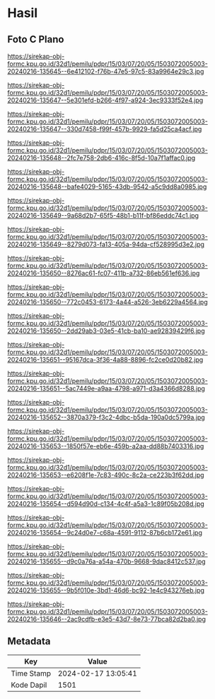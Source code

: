 # Hasil

## Foto C Plano

https://sirekap-obj-formc.kpu.go.id/32d1/pemilu/pdpr/15/03/07/20/05/1503072005003-20240216-135645--6e412102-f76b-47e5-97c5-83a9964e29c3.jpg

https://sirekap-obj-formc.kpu.go.id/32d1/pemilu/pdpr/15/03/07/20/05/1503072005003-20240216-135647--5e301efd-b266-4f97-a924-3ec9333f52e4.jpg

https://sirekap-obj-formc.kpu.go.id/32d1/pemilu/pdpr/15/03/07/20/05/1503072005003-20240216-135647--330d7458-f99f-457b-9929-fa5d25ca4acf.jpg

https://sirekap-obj-formc.kpu.go.id/32d1/pemilu/pdpr/15/03/07/20/05/1503072005003-20240216-135648--2fc7e758-2db6-416c-8f5d-10a7f1affac0.jpg

https://sirekap-obj-formc.kpu.go.id/32d1/pemilu/pdpr/15/03/07/20/05/1503072005003-20240216-135648--bafe4029-5165-43db-9542-a5c9dd8a0985.jpg

https://sirekap-obj-formc.kpu.go.id/32d1/pemilu/pdpr/15/03/07/20/05/1503072005003-20240216-135649--9a68d2b7-65f5-48b1-b11f-bf86eddc74c1.jpg

https://sirekap-obj-formc.kpu.go.id/32d1/pemilu/pdpr/15/03/07/20/05/1503072005003-20240216-135649--8279d073-fa13-405a-94da-cf528995d3e2.jpg

https://sirekap-obj-formc.kpu.go.id/32d1/pemilu/pdpr/15/03/07/20/05/1503072005003-20240216-135650--8276ac61-fc07-411b-a732-86eb561ef636.jpg

https://sirekap-obj-formc.kpu.go.id/32d1/pemilu/pdpr/15/03/07/20/05/1503072005003-20240216-135650--772c0453-6173-4a44-a526-3eb6229a4564.jpg

https://sirekap-obj-formc.kpu.go.id/32d1/pemilu/pdpr/15/03/07/20/05/1503072005003-20240216-135650--2dd29ab3-03e5-41cb-ba10-ae92839429f6.jpg

https://sirekap-obj-formc.kpu.go.id/32d1/pemilu/pdpr/15/03/07/20/05/1503072005003-20240216-135651--95167dca-3f36-4a88-8896-fc2ce0d20b82.jpg

https://sirekap-obj-formc.kpu.go.id/32d1/pemilu/pdpr/15/03/07/20/05/1503072005003-20240216-135651--5ac7449e-a9aa-4798-a971-d3a4366d8288.jpg

https://sirekap-obj-formc.kpu.go.id/32d1/pemilu/pdpr/15/03/07/20/05/1503072005003-20240216-135652--3870a379-f3c2-4dbc-b5da-190a0dc5799a.jpg

https://sirekap-obj-formc.kpu.go.id/32d1/pemilu/pdpr/15/03/07/20/05/1503072005003-20240216-135653--1850f57e-eb6e-459b-a2aa-dd88b7403316.jpg

https://sirekap-obj-formc.kpu.go.id/32d1/pemilu/pdpr/15/03/07/20/05/1503072005003-20240216-135653--e6208f1e-7c83-490c-8c2a-ce223b3f62dd.jpg

https://sirekap-obj-formc.kpu.go.id/32d1/pemilu/pdpr/15/03/07/20/05/1503072005003-20240216-135654--d594d90d-c134-4c4f-a5a3-1c89f05b208d.jpg

https://sirekap-obj-formc.kpu.go.id/32d1/pemilu/pdpr/15/03/07/20/05/1503072005003-20240216-135654--9c24d0e7-c68a-4591-9112-87b6cb172e61.jpg

https://sirekap-obj-formc.kpu.go.id/32d1/pemilu/pdpr/15/03/07/20/05/1503072005003-20240216-135655--d9c0a76a-a54a-470b-9668-9dac8412c537.jpg

https://sirekap-obj-formc.kpu.go.id/32d1/pemilu/pdpr/15/03/07/20/05/1503072005003-20240216-135655--9b5f010e-3bd1-46d6-bc92-1e4c943276eb.jpg

https://sirekap-obj-formc.kpu.go.id/32d1/pemilu/pdpr/15/03/07/20/05/1503072005003-20240216-135646--2ac9cdfb-e3e5-43d7-8e73-77bca82d2ba0.jpg


## Metadata

| Key        | Value               |
| ---------- | ------------------- |
| Time Stamp | 2024-02-17 13:05:41 |
| Kode Dapil | 1501                |



